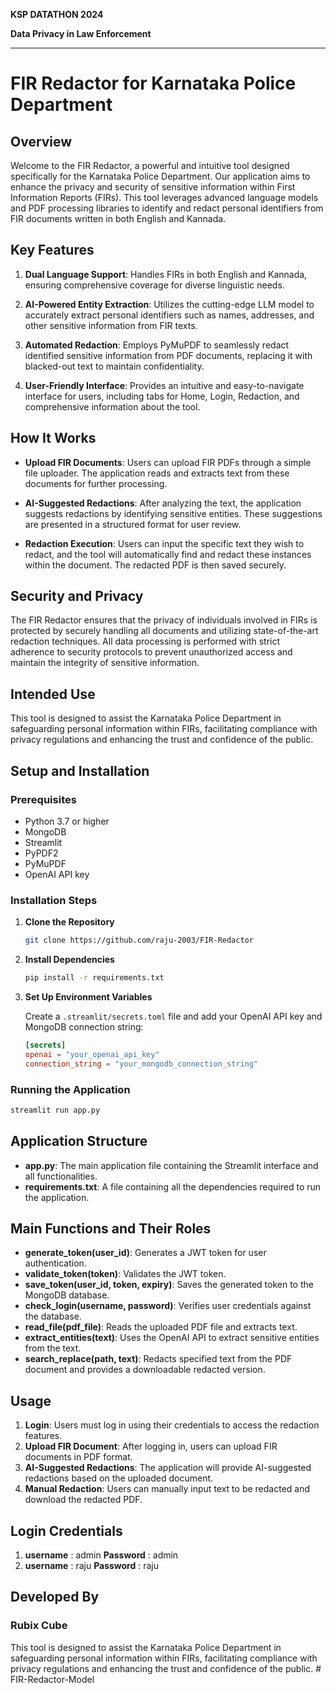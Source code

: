 **KSP DATATHON 2024**

**Data Privacy in Law Enforcement**

---

# FIR Redactor for Karnataka Police Department

## Overview
Welcome to the FIR Redactor, a powerful and intuitive tool designed specifically for the Karnataka Police Department. Our application aims to enhance the privacy and security of sensitive information within First Information Reports (FIRs). This tool leverages advanced language models and PDF processing libraries to identify and redact personal identifiers from FIR documents written in both English and Kannada.

## Key Features

1. **Dual Language Support**: Handles FIRs in both English and Kannada, ensuring comprehensive coverage for diverse linguistic needs.

2. **AI-Powered Entity Extraction**: Utilizes the cutting-edge LLM model to accurately extract personal identifiers such as names, addresses, and other sensitive information from FIR texts.

3. **Automated Redaction**: Employs PyMuPDF to seamlessly redact identified sensitive information from PDF documents, replacing it with blacked-out text to maintain confidentiality.

4. **User-Friendly Interface**: Provides an intuitive and easy-to-navigate interface for users, including tabs for Home, Login, Redaction, and comprehensive information about the tool.

## How It Works

- **Upload FIR Documents**: Users can upload FIR PDFs through a simple file uploader. The application reads and extracts text from these documents for further processing.

- **AI-Suggested Redactions**: After analyzing the text, the application suggests redactions by identifying sensitive entities. These suggestions are presented in a structured format for user review.

- **Redaction Execution**: Users can input the specific text they wish to redact, and the tool will automatically find and redact these instances within the document. The redacted PDF is then saved securely.

## Security and Privacy

The FIR Redactor ensures that the privacy of individuals involved in FIRs is protected by securely handling all documents and utilizing state-of-the-art redaction techniques. All data processing is performed with strict adherence to security protocols to prevent unauthorized access and maintain the integrity of sensitive information.

## Intended Use

This tool is designed to assist the Karnataka Police Department in safeguarding personal information within FIRs, facilitating compliance with privacy regulations and enhancing the trust and confidence of the public.

## Setup and Installation

### Prerequisites

- Python 3.7 or higher
- MongoDB
- Streamlit
- PyPDF2
- PyMuPDF
- OpenAI API key

### Installation Steps

1. **Clone the Repository**

   ```sh
   git clone https://github.com/raju-2003/FIR-Redactor
   ```

2. **Install Dependencies**

   ```sh
   pip install -r requirements.txt
   ```

3. **Set Up Environment Variables**

   Create a `.streamlit/secrets.toml` file and add your OpenAI API key and MongoDB connection string:

   ```toml
   [secrets]
   openai = "your_openai_api_key"
   connection_string = "your_mongodb_connection_string"
   ```

### Running the Application

```sh
streamlit run app.py
```

## Application Structure

- **app.py**: The main application file containing the Streamlit interface and all functionalities.
- **requirements.txt**: A file containing all the dependencies required to run the application.

## Main Functions and Their Roles

- **generate_token(user_id)**: Generates a JWT token for user authentication.
- **validate_token(token)**: Validates the JWT token.
- **save_token(user_id, token, expiry)**: Saves the generated token to the MongoDB database.
- **check_login(username, password)**: Verifies user credentials against the database.
- **read_file(pdf_file)**: Reads the uploaded PDF file and extracts text.
- **extract_entities(text)**: Uses the OpenAI API to extract sensitive entities from the text.
- **search_replace(path, text)**: Redacts specified text from the PDF document and provides a downloadable redacted version.

## Usage

1. **Login**: Users must log in using their credentials to access the redaction features.
2. **Upload FIR Document**: After logging in, users can upload FIR documents in PDF format.
3. **AI-Suggested Redactions**: The application will provide AI-suggested redactions based on the uploaded document.
4. **Manual Redaction**: Users can manually input text to be redacted and download the redacted PDF.

## Login Credentials

 1. **username** : admin **Password** : admin
 2. **username** : raju **Password** : raju

## Developed By

### Rubix Cube

This tool is designed to assist the Karnataka Police Department in safeguarding personal information within FIRs, facilitating compliance with privacy regulations and enhancing the trust and confidence of the public.
#   F I R - R e d a c t o r - M o d e l 
 
 
